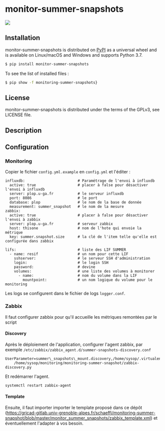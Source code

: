 monitor-summer-snapshots
========================

![](screenshot.png)

Installation
------------

monitor-summer-snapshots is distributed on [PyPI](https://pypi.org) as a
universal wheel and is available on Linux/macOS and Windows and supports
Python 3.7.

``` bash
$ pip install monitor-summer-snapshots
```

To see the list of installed files :

``` bash
$ pip show -f monitoring-summer-snapshots}
```

License
-------

monitor-summer-snapshots is distributed under the terms of the GPLv3,
see LICENSE file.

Description
-----------

Configuration
-------------

### Monitoring

Copier le fichier `config.yml.example` en `config.yml` et l'éditer :

    influxdb:                        # Paramétrage de l'envoi à influxdb
      active: true                   # placer à false pour désactiver l'envoi à influxdb
      server: plop.u-ga.fr           # le serveur influxdb
      port: 8086                     # le port
      database: plop                 # le nom de la base de donnée
      measurement: summer_snapshot   # le nom de la mesure
    zabbix:
      active: true                   # placer à false pour désactiver l'envoi à zabbix
      server: plop.u-ga.fr           # serveur zabbix
      host: thisone                  # nom de l'hote qui envoie la métrique
      key: summer.snapshot.size      # la clé de l'item telle qu'elle est configurée dans zabbix

    lifs:                            # liste des LIF SUMMER
      - name: resif                  # un nom pour cette LIF
        sshserver:                   # le serveur SSH d'administration
        login:                       # le login SSH
        password:                    # devine
        volumes:                     # une liste des volumes à monitorer
          - name:                    # nom du volume dans la LIF
            mountpoint:              # un nom logique du volume pour le monitoring

Les logs se configurent dans le fichier de logs `logger.conf`.

### Zabbix

Il faut configurer zabbix pour qu'il accueille les métriques remontées
par le script

#### Discovery

Après le déploiement de l'application, configurer l'agent zabbix, par
exemple `/etc/zabbix/zabbix_agent.d/summer-snapshots-discovery.conf`

```
UserParameter=summer\_snapshots\_mount.discovery,/home/sysop/.virtualenv/monitoring/bin/python
    /home/sysop/monitoring/monitoring-summer-snapshot/zabbix-discovery.py
```

Et redémarrer l'agent.

``` bash
systemctl restart zabbix-agent
```

#### Template

Ensuite, il faut importer importer le template proposé dans ce dépôt
(<https://gricad-gitlab.univ-grenoble-alpes.fr/schaeffj/monitoring-summer-snapshot/blob/master/monitor_summer_snapshots/zabbix_template.xml>)
et éventuellement l'adapter à vos besoin.
